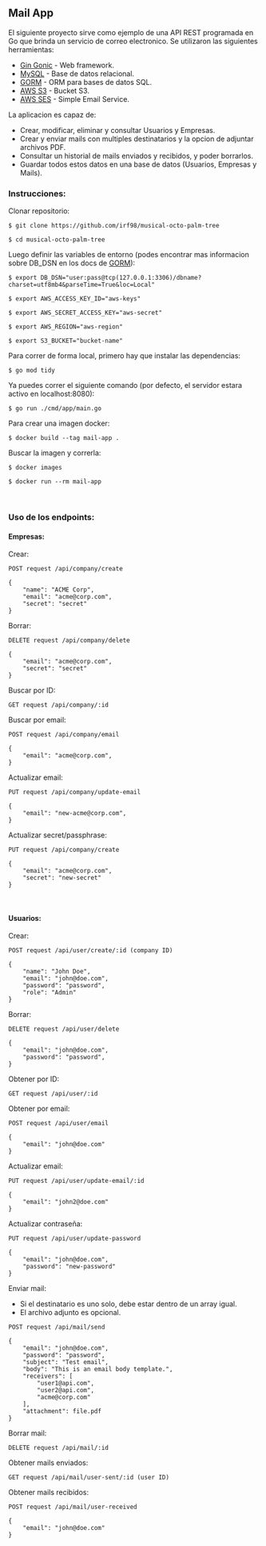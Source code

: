 ## Mail App

El siguiente proyecto sirve como ejemplo de una API REST programada en Go que brinda un servicio de correo electronico. 
Se utilizaron las siguientes herramientas:
* [Gin Gonic](https://gin-gonic.com/) - Web framework.
* [MySQL](https://www.mysql.com/) - Base de datos relacional.
* [GORM](https://gorm.io/) - ORM para bases de datos SQL.
* [AWS S3](https://aws.amazon.com/s3/) - Bucket S3.
* [AWS SES](https://aws.amazon.com/ses/) - Simple Email Service.

La aplicacion es capaz de:
* Crear, modificar, eliminar y consultar Usuarios y Empresas.
* Crear y enviar mails con multiples destinatarios y la opcion de adjuntar archivos PDF.
* Consultar un historial de mails enviados y recibidos, y poder borrarlos.
* Guardar todos estos datos en una base de datos (Usuarios, Empresas y Mails).

### Instrucciones:
Clonar repositorio:
```
$ git clone https://github.com/irf98/musical-octo-palm-tree

$ cd musical-octo-palm-tree
```
Luego definir las variables de entorno (podes encontrar mas informacion sobre DB_DSN en los docs de [GORM](https://gorm.io/docs/connecting_to_the_database.html)):
```
$ export DB_DSN="user:pass@tcp(127.0.0.1:3306)/dbname?charset=utf8mb4&parseTime=True&loc=Local"

$ export AWS_ACCESS_KEY_ID="aws-keys"

$ export AWS_SECRET_ACCESS_KEY="aws-secret"

$ export AWS_REGION="aws-region"

$ export S3_BUCKET="bucket-name"
```
Para correr de forma local, primero hay que instalar las dependencias:
```
$ go mod tidy
```
Ya puedes correr el siguiente comando (por defecto, el servidor estara activo en localhost:8080):
```
$ go run ./cmd/app/main.go
```
Para crear una imagen docker:
```
$ docker build --tag mail-app .
```
Buscar la imagen y correrla:
```
$ docker images

$ docker run --rm mail-app
```
&nbsp;

### Uso de los endpoints:
#### Empresas:
Crear:
```
POST request /api/company/create

{
    "name": "ACME Corp",
    "email": "acme@corp.com",
    "secret": "secret"
}
```
Borrar:
```
DELETE request /api/company/delete

{
    "email": "acme@corp.com",
    "secret": "secret"
}
```
Buscar por ID:
```
GET request /api/company/:id
```
Buscar por email:
```
POST request /api/company/email

{
    "email": "acme@corp.com",
}
```
Actualizar email:
```
PUT request /api/company/update-email

{
    "email": "new-acme@corp.com",
}
```
Actualizar secret/passphrase:
```
PUT request /api/company/create

{
    "email": "acme@corp.com",
    "secret": "new-secret"
}
```
&nbsp;
#### Usuarios:
Crear:
```
POST request /api/user/create/:id (company ID)

{
    "name": "John Doe",
    "email": "john@doe.com",
    "password": "password",
    "role": "Admin"
}
```
Borrar:
```
DELETE request /api/user/delete

{
    "email": "john@doe.com",
    "password": "password",
}
```
Obtener por ID:
```
GET request /api/user/:id
```
Obtener por email:
```
POST request /api/user/email

{
    "email": "john@doe.com"
}
```
Actualizar email:
```
PUT request /api/user/update-email/:id

{
    "email": "john2@doe.com"
}
```
Actualizar contraseña:
```
PUT request /api/user/update-password

{
    "email": "john@doe.com",
    "password": "new-password"
}
```
Enviar mail:
* Si el destinatario es uno solo, debe estar dentro de un array igual.
* El archivo adjunto es opcional.
```
POST request /api/mail/send

{
    "email": "john@doe.com",
    "password": "password",
    "subject": "Test email",
    "body": "This is an email body template.",
    "receivers": [
        "user1@api.com",
        "user2@api.com",
        "acme@corp.com"
    ],
    "attachment": file.pdf
}
```
Borrar mail:
```
DELETE request /api/mail/:id
```
Obtener mails enviados:
```
GET request /api/mail/user-sent/:id (user ID)
```
Obtener mails recibidos:
```
POST request /api/mail/user-received

{
    "email": "john@doe.com"
}
```
&nbsp;